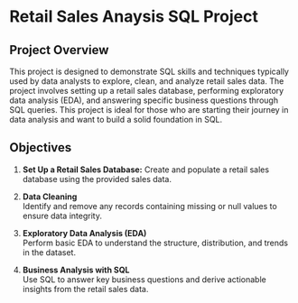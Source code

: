 # Retail Sales Anaysis SQL Project

## Project Overview

This project is designed to demonstrate SQL skills and techniques typically used by data analysts to explore, clean, and analyze retail sales data. The project involves setting up a retail sales database, performing exploratory data analysis (EDA), and answering specific business questions through SQL queries. This project is ideal for those who are starting their journey in data analysis and want to build a solid foundation in SQL.

## Objectives

1. **Set Up a Retail Sales Database:** Create and populate a retail sales database using the provided sales data.
 
   
2. **Data Cleaning**  
   Identify and remove any records containing missing or null values to ensure data integrity.

3. **Exploratory Data Analysis (EDA)**  
   Perform basic EDA to understand the structure, distribution, and trends in the dataset.

4. **Business Analysis with SQL**  
   Use SQL to answer key business questions and derive actionable insights from the retail sales data.
